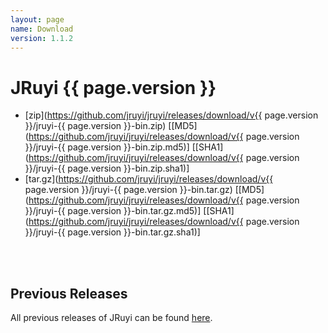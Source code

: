 ```yaml
---
layout: page
name: Download
version: 1.1.2
---
```


# JRuyi {{ page.version }}

* [zip](https://github.com/jruyi/jruyi/releases/download/v{{ page.version }}/jruyi-{{ page.version }}-bin.zip) [[MD5](https://github.com/jruyi/jruyi/releases/download/v{{ page.version }}/jruyi-{{ page.version }}-bin.zip.md5)] [[SHA1](https://github.com/jruyi/jruyi/releases/download/v{{ page.version }}/jruyi-{{ page.version }}-bin.zip.sha1)]
* [tar.gz](https://github.com/jruyi/jruyi/releases/download/v{{ page.version }}/jruyi-{{ page.version }}-bin.tar.gz) [[MD5](https://github.com/jruyi/jruyi/releases/download/v{{ page.version }}/jruyi-{{ page.version }}-bin.tar.gz.md5)] [[SHA1](https://github.com/jruyi/jruyi/releases/download/v{{ page.version }}/jruyi-{{ page.version }}-bin.tar.gz.sha1)]

<br><br>
## Previous Releases

All previous releases of JRuyi can be found [here](https://github.com/jruyi/jruyi/releases).

